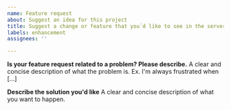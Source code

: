 ```yaml
---
name: Feature request
about: Suggest an idea for this project
title: Suggest a change or feature that you´d like to see in the server
labels: enhancement
assignees: ''

---
```


**Is your feature request related to a problem? Please describe.**
A clear and concise description of what the problem is. Ex. I'm always frustrated when [...]

**Describe the solution you'd like**
A clear and concise description of what you want to happen.
